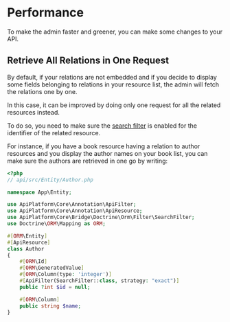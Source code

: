 # Performance

To make the admin faster and greener, you can make some changes to your API.

## Retrieve All Relations in One Request

By default, if your relations are not embedded and if you decide to display some fields belonging to relations in your resource list,
the admin will fetch the relations one by one.

In this case, it can be improved by doing only one request for all the related resources instead.

To do so, you need to make sure the [search filter](../core/filters.md#search-filter) is enabled for the identifier of the related resource.

For instance, if you have a book resource having a relation to author resources and you display the author names on your book list,
you can make sure the authors are retrieved in one go by writing:

```php
<?php
// api/src/Entity/Author.php

namespace App\Entity;

use ApiPlatform\Core\Annotation\ApiFilter;
use ApiPlatform\Core\Annotation\ApiResource;
use ApiPlatform\Core\Bridge\Doctrine\Orm\Filter\SearchFilter;
use Doctrine\ORM\Mapping as ORM;

#[ORM\Entity]
#[ApiResource]
class Author
{
    #[ORM\Id]
    #[ORM\GeneratedValue]
    #[ORM\Column(type: 'integer')]
    #[ApiFilter(SearchFilter::class, strategy: "exact")]
    public ?int $id = null;

    #[ORM\Column]
    public string $name;
}
```
